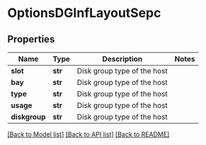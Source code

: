 # OptionsDGInfLayoutSepc

## Properties
Name | Type | Description | Notes
------------ | ------------- | ------------- | -------------
**slot** | **str** | Disk group type of the host | 
**bay** | **str** | Disk group type of the host | 
**type** | **str** | Disk group type of the host | 
**usage** | **str** | Disk group type of the host | 
**diskgroup** | **str** | Disk group type of the host | 

[[Back to Model list]](../README.md#documentation-for-models) [[Back to API list]](../README.md#documentation-for-api-endpoints) [[Back to README]](../README.md)

